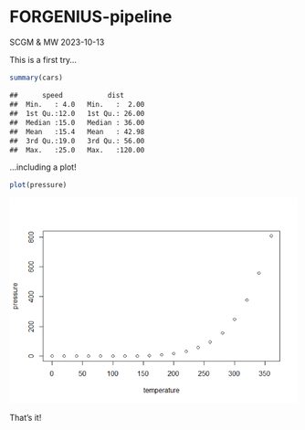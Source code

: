 FORGENIUS-pipeline
================
SCGM & MW
2023-10-13

This is a first try…

``` r
summary(cars)
```

    ##      speed           dist       
    ##  Min.   : 4.0   Min.   :  2.00  
    ##  1st Qu.:12.0   1st Qu.: 26.00  
    ##  Median :15.0   Median : 36.00  
    ##  Mean   :15.4   Mean   : 42.98  
    ##  3rd Qu.:19.0   3rd Qu.: 56.00  
    ##  Max.   :25.0   Max.   :120.00

…including a plot!

``` r
plot(pressure)
```

![](FORGENIUS-pipeline_files/figure-gfm/pressure-1.png)<!-- -->

That’s it!
